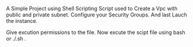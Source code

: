 A Simple Project using Shell Scripting
Script used to Create a Vpc with public and private subnet. Configure your Security Groups. And last Lauch the instance.

Give excution permissions to the file. Now excute the scipt file using bash or ./<filename>.sh . 
